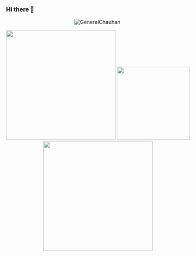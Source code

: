 ### Hi there 👋
<p align="center"> <img src="https://komarev.com/ghpvc/?username=gaearon&label=Profile%20Views&theme=react-dark&style=plastic" alt="GeneralChauhan" /> </p>
<p align="center">
  <img width="300" src="https://i.giphy.com/media/K7o9FdCoDnwEo/giphy.webp">
  <img height="200" src="https://media3.giphy.com/media/3oKIPnAiaMCws8nOsE/giphy.gif?cid=790b76112b97e5285caf5cfc92b29d8dfab334ee6d47c26c&rid=giphy.gif&ct=g">
  <img width="300" src="https://i.giphy.com/media/K7o9FdCoDnwEo/giphy.webp">
</p>

